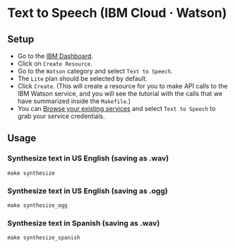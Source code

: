 # Text to Speech (IBM Cloud · Watson)

## Setup

- Go to the [IBM Dashboard](https://console.bluemix.net/dashboard/apps).
- Click on `Create Resource`.
- Go to the `Watson` category and select `Text to Speech`.
- The `Lite` plan should be selected by default.
- Click `Create`. (This will create a resource for you to make API calls to the IBM Watson service, and you will see the tutorial with the calls that we have summarized inside the `Makefile`.)
- You can [Browse your existing services](https://console.bluemix.net/developer/watson/existing-services) and select `Text to Speech` to grab your service credentials.

## Usage

### Synthesize text in US English (saving as .wav)

```
make synthesize
```

### Synthesize text in US English (saving as .ogg)

```
make synthesize_ogg
```

### Synthesize text in Spanish (saving as .wav)

```
make synthesize_spanish
```